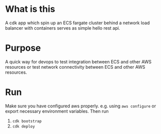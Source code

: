 # What is this
A cdk app which spin up an ECS fargate cluster behind a network load balancer with containers serves as simple hello rest api.
# Purpose
A quick way for devops to test integration between ECS and other AWS resources or test network connectivity between ECS and other AWS resources.
# Run
Make sure you have configured aws properly. e.g. using `aws configure` or export necessary environment variables.
Then run
1. `cdk bootstrap`
2. `cdk deploy`
